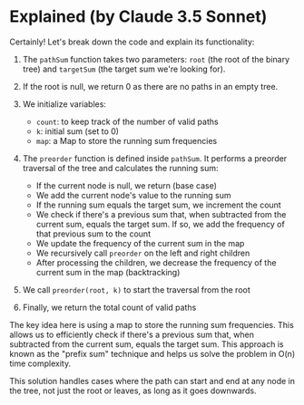# Explained (by Claude 3.5 Sonnet)

Certainly! Let's break down the code and explain its functionality:

1. The `pathSum` function takes two parameters: `root` (the root of the binary tree) and `targetSum` (the target sum we're looking for).

2. If the root is null, we return 0 as there are no paths in an empty tree.

3. We initialize variables:
   - `count`: to keep track of the number of valid paths
   - `k`: initial sum (set to 0)
   - `map`: a Map to store the running sum frequencies

4. The `preorder` function is defined inside `pathSum`. It performs a preorder traversal of the tree and calculates the running sum:
   - If the current node is null, we return (base case)
   - We add the current node's value to the running sum
   - If the running sum equals the target sum, we increment the count
   - We check if there's a previous sum that, when subtracted from the current sum, equals the target sum. If so, we add the frequency of that previous sum to the count
   - We update the frequency of the current sum in the map
   - We recursively call `preorder` on the left and right children
   - After processing the children, we decrease the frequency of the current sum in the map (backtracking)

5. We call `preorder(root, k)` to start the traversal from the root

6. Finally, we return the total count of valid paths

The key idea here is using a map to store the running sum frequencies. This allows us to efficiently check if there's a previous sum that, when subtracted from the current sum, equals the target sum. This approach is known as the "prefix sum" technique and helps us solve the problem in O(n) time complexity.

This solution handles cases where the path can start and end at any node in the tree, not just the root or leaves, as long as it goes downwards.